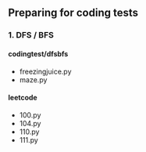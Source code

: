 ## Preparing for coding tests
### 1. DFS / BFS
#### codingtest/dfsbfs
- freezingjuice.py
- maze.py
#### leetcode
- 100.py
- 104.py
- 110.py
- 111.py
